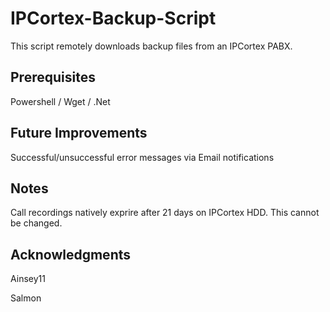 # IPCortex-Backup-Script
This script remotely downloads backup files from an IPCortex PABX.

## Prerequisites
Powershell / Wget / .Net

## Future Improvements

Successful/unsuccessful error messages via Email notifications

## Notes
Call recordings natively exprire after 21 days on IPCortex HDD. This cannot be changed.

## Acknowledgments
Ainsey11

Salmon
